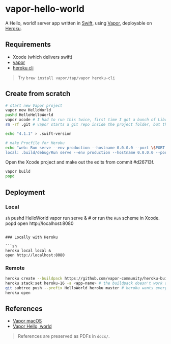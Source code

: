 # vapor-hello-world

A Hello, world! server app written in [Swift](https://swift.org), using [Vapor](https://vapor.codes), deployable on [Heroku](http://heroku.com).

## Requirements

- Xcode (which delivers swift)
- [vapor](https://docs.vapor.codes/3.0/install/macos/)
- [heroku cli](https://devcenter.heroku.com/articles/heroku-cli)

> Try `brew install vapor/tap/vapor heroku-cli`

## Create from scratch

```sh
# start new Vapor project
vapor new HelloWorld
pushd HelloHelloWorld
vapor xcode # I had to run this twice, first time I got a bunch of LibreSSL errors about not being able to connect to GitHub to download the dependencies
rm -rf .git # vapor starts a git repo inside the project folder, but this project is inside a repo already!

echo "4.1.1" > .swift-version

# make Procfile for Heroku
echo "web: Run serve --env production --hostname 0.0.0.0 --port \$PORT
local: .build/debug/Run serve --env production --hostname 0.0.0.0 --port 8080" > Procfile
```

Open the Xcode project and make out the edits from commit #d26713f.

```sh
vapor build
popd
```

## Deployment

### Local

```sh```
pushd HelloWorld
vapor run serve & # or run the `Run` scheme in Xcode.
popd
open http://localhost:8080
```

### Locally with Heroku

```sh
heroku local local &
open http://localhost:8080
```

### Remote

```sh
heroku create --buildpack https://github.com/vapor-community/heroku-buildpack.git # vapor/vapor is supposed to be the stable release but currently doesn't work
heroku stack:set heroku-16 -a <app-name> # the buildpack doesn't work on the current default stack heroku-18, so we must downgrade
git subtree push --prefix HelloWorld heroku master # heroku wants everything to be in the root directory, but I don't wanna
heroku open
```

## References

- [Vapor macOS](https://docs.vapor.codes/3.0/install/macos/)
- [Vapor Hello, world](https://docs.vapor.codes/3.0/getting-started/hello-world/)

> References are preserved as PDFs in `docs/`.